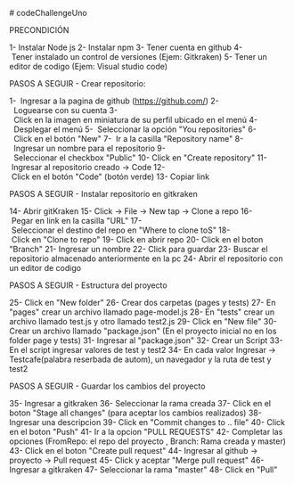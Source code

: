 # codeChallengeUno

PRECONDICIÓN

1- Instalar Node js
2- Instalar npm
3- Tener cuenta en github
4- Tener instalado un control de versiones (Ejem: Gitkraken)
5- Tener un editor de codigo (Ejem: Visual studio code)

PASOS A SEGUIR - Crear repositorio:

1-  Ingresar a la pagina de github (https://github.com/)
2-  Loguearse con su cuenta
3-  Click en la imagen en miniatura de su perfil ubicado en el menú
4-  Desplegar el menú
5-  Seleccionar la opción "You repositories"
6-  Click en el botón "New"
7-  Ir a la casilla "Repository name"
8-  Ingresar un nombre para el repositorio
9-  Seleccionar el checkbox "Public"
10- Click en "Create repository"
11- Ingresar al repositorio creado -> Code
12- Click en el botón "Code" (botón verde)
13- Copiar link

PASOS A SEGUIR - Instalar repositorio en gitkraken

14- Abrir gitKraken
15- Click -> File -> New tap -> Clone a repo
16- Pegar en link en la casilla "URL"
17- Seleccionar el destino del repo en "Where to clone toS"
18- Click en "Clone to repo"
19- Click en abrir repo
20- Click en el boton "Branch"
21- Ingresar un nombre
22- Click para guardar
23- Buscar el repositorio almacenado anteriormente en la pc
24- Abrir el repositorio con un editor de codigo

PASOS A SEGUIR - Estructura del proyecto

25- Click en "New folder"
26- Crear dos carpetas (pages y tests)
27- En "pages" crear un archivo llamado page-model.js
28- En "tests" crear un archivo llamado test.js y otro llamado test2.js
29- Click en "New file"
30- Crear un archivo llamado "package.json" (En el proyecto inicial no en los folder page y tests)
31- Ingresar al "package.json"
32- Crear un Script
33- En el script ingresar valores de test y test2
34- En cada valor Ingresar -> Testcafe(palabra reserbada de autom), un navegador y la ruta de test y test2

PASOS A SEGUIR - Guardar los cambios del proyecto

35- Ingresar a gitkraken
36- Seleccionar la rama creada
37- Click en el boton "Stage all changes" (para aceptar los cambios realizados)
38- Ingresar una descripcion
39- Click en "Commit changes to .. file"
40- Click en el boton "Push"
41- Ir a la opcion "PULL REQUESTS"
42- Completar las opciones (FromRepo: el repo del proyecto , Branch: Rama creada y master)
43- Click en el boton "Create pull request"
44- Ingresar al github -> proyecto -> Pull request
45- Click y aceptar "Merge pull request"
46- Ingresar a gitkraken
47- Seleccionar la rama "master"
48- Click en "Pull"
